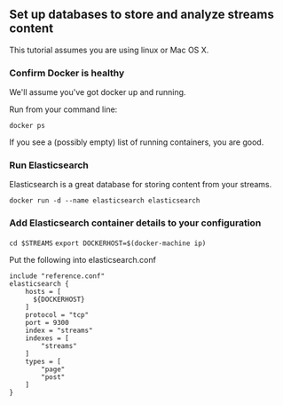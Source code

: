 ## Set up databases to store and analyze streams content

This tutorial assumes you are using linux or Mac OS X.

### Confirm Docker is healthy

We'll assume you've got docker up and running.

Run from your command line:

  `docker ps`
  
If you see a (possibly empty) list of running containers, you are good.

### Run Elasticsearch

Elasticsearch is a great database for storing content from your streams.

  `docker run -d --name elasticsearch elasticsearch`
  
### Add Elasticsearch container details to your configuration 

  `cd $STREAMS`
  `export DOCKERHOST=$(docker-machine ip)`
  
Put the following into elasticsearch.conf

    include "reference.conf"
    elasticsearch {
        hosts = [
          ${DOCKERHOST}
        ]
        protocol = "tcp"
        port = 9300
        index = "streams"
        indexes = [
            "streams"
        ]
        types = [
            "page"
            "post"
        ]
    }  


